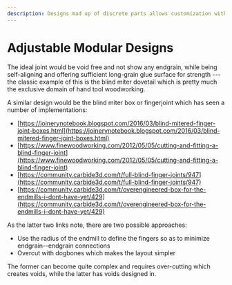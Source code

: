 ```yaml
---
description: Designs mad up of discrete parts allows customization without programming.
---
```


# Adjustable Modular Designs

The ideal joint would be void free and not show any endgrain, while being self-aligning and offering sufficient long-grain glue surface for strength --- the classic example of this is the blind miter dovetail which is pretty much the exclusive domain of hand tool woodworking.

A similar design would be the blind miter box or fingerjoint which has seen a number of implementations:

* [https://joinerynotebook.blogspot.com/2016/03/blind-mitered-finger-joint-boxes.html](https://joinerynotebook.blogspot.com/2016/03/blind-mitered-finger-joint-boxes.html)
* [https://www.finewoodworking.com/2012/05/05/cutting-and-fitting-a-blind-finger-joint](https://www.finewoodworking.com/2012/05/05/cutting-and-fitting-a-blind-finger-joint)
* [https://community.carbide3d.com/t/full-blind-finger-joints/947](https://community.carbide3d.com/t/full-blind-finger-joints/947)
* [https://community.carbide3d.com/t/overengineered-box-for-the-endmills-i-dont-have-yet/429](https://community.carbide3d.com/t/overengineered-box-for-the-endmills-i-dont-have-yet/429)

As the latter two links note, there are two possible approaches: 

* Use the radius of the endmill to define the fingers so as to minimize endgrain--endgrain connections
* Overcut with dogbones which makes the layout simpler

The former can become quite complex and requires over-cutting which creates voids, while the latter has voids designed in.

